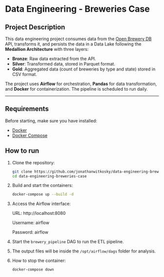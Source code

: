 # Data Engineering - Breweries Case

## Project Description

This data engineering project consumes data from the [Open Brewery DB](https://api.openbrewerydb.org/breweries) API, transforms it, and persists the data in a Data Lake following the **Medallion Architecture** with three layers:

- **Bronze**: Raw data extracted from the API.
- **Silver**: Transformed data, stored in Parquet format.
- **Gold**: Aggregated data (count of breweries by type and state) stored in CSV format.

The project uses **Airflow** for orchestration, **Pandas** for data transformation, and **Docker** for containerization. The pipeline is scheduled to run daily.

---

## Requirements

Before starting, make sure you have installed:

- [Docker](https://www.docker.com/get-started)
- [Docker Compose](https://docs.docker.com/compose/install/)

## How to run

1. Clone the repository:
   ```bash
   git clone https://github.com/jonathanwitkosky/data-engineering-breweries-case.git
   cd data-engineering-breweries-case
   ```

2. Build and start the containers:
   ```bash
   docker-compose up --build -d
   ```

3. Access the Airflow interface:

   URL: http://localhost:8080

   Username: airflow

   Password: airflow

4. Start the `brewery_pipeline` DAG to run the ETL pipeline.

5. The output files will be inside the `/opt/airflow/dags` folder for analysis.

6. How to stop the container:
   ```bash
   docker-compose down
   ```

